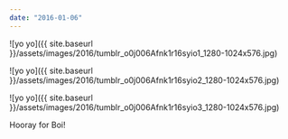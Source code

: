 ```yaml
---
date: "2016-01-06"
---
```


![yo yo]({{ site.baseurl }}/assets/images/2016/tumblr_o0j006Afnk1r16syio1_1280-1024x576.jpg)

![yo yo]({{ site.baseurl }}/assets/images/2016/tumblr_o0j006Afnk1r16syio2_1280-1024x576.jpg)

![yo yo]({{ site.baseurl }}/assets/images/2016/tumblr_o0j006Afnk1r16syio3_1280-1024x576.jpg)

Hooray for Boi!
